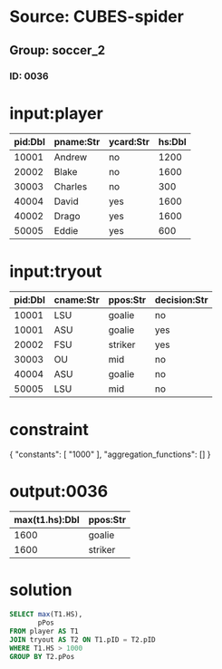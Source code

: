 # Source: CUBES-spider
## Group: soccer_2
### ID: 0036

# input:player

| pid:Dbl | pname:Str | ycard:Str | hs:Dbl |
|---|---|---|---|
| 10001 | Andrew | no | 1200 |
| 20002 | Blake | no | 1600 |
| 30003 | Charles | no | 300 |
| 40004 | David | yes | 1600 |
| 40002 | Drago | yes | 1600 |
| 50005 | Eddie | yes | 600 |

# input:tryout

| pid:Dbl | cname:Str | ppos:Str | decision:Str |
|---|---|---|---|
| 10001 | LSU | goalie | no |
| 10001 | ASU | goalie | yes |
| 20002 | FSU | striker | yes |
| 30003 | OU | mid | no |
| 40004 | ASU | goalie | no |
| 50005 | LSU | mid | no |

# constraint

{
  "constants": [
    "1000"
  ],
  "aggregation_functions": []
}

# output:0036

| max(t1.hs):Dbl | ppos:Str |
|---|---|
| 1600 | goalie |
| 1600 | striker |

# solution

```sql
SELECT max(T1.HS),
       pPos
FROM player AS T1
JOIN tryout AS T2 ON T1.pID = T2.pID
WHERE T1.HS > 1000
GROUP BY T2.pPos
```
